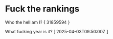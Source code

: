 # Fuck the rankings

Who the hell am I?
{ 31859594 }

What fucking year is it?
[ 2025-04-03T09:50:00Z ]
